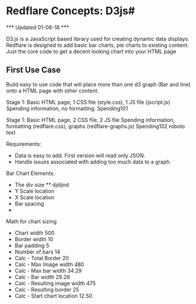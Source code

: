 # Redflare Concepts: D3js#

*** Updated 01-08-18 ***

D3.js is a JavaScript based library used for creating dynamic data displays.  Redflare is designed to add basic bar charts, pie charts to existing content.  Just the core code to get a decent looking chart into your HTML page


## First Use Case ##
Build easy to use code that will place more than one d3 graph (Bar and line) onto a HTML page with other content.

Stage 1:
Basic HTML page, 1 CSS file (style.css), 1 JS file (jscript.js)
Spending information, no formatting.
Spending101

Stage 1:
Basic HTML page, 2 CSS file, 2 JS file
Spending information, formatting (redflare.css), graphs (redflare-graphs.js)
Spending102
roboto text

Requirements:
* Data is easy to add.  First version will read only JSON.
* Handle issues associated with adding too much data to a graph.

Bar Chart Elements:
* The div size
** djdijnd
* Y Scale location
* X Scale location
* Bar spacing
* 

Math for chart sizing

* Chart width	500
* Border width	10
* Bar padding	5
* Number of bars	14
* Calc - Total Border	20
* Calc - Max Image width	480
* Calc - Max bar width	34.29
* Calc - Bar width	29.29
* Calc - Resulting image width	475
* Calc - Resulting border	25
* Calc - Start chart location	12.50





